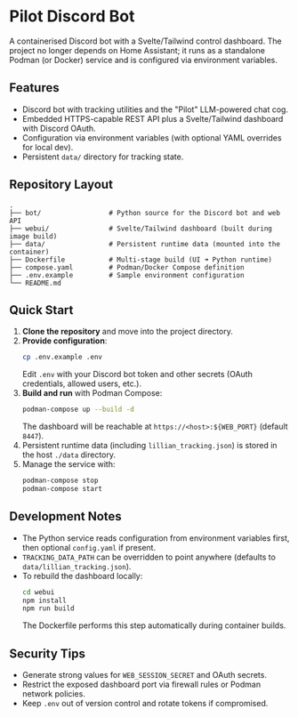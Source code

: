 # Pilot Discord Bot

A containerised Discord bot with a Svelte/Tailwind control dashboard. The project no longer depends on Home Assistant; it runs as a standalone Podman (or Docker) service and is configured via environment variables.

## Features

- Discord bot with tracking utilities and the "Pilot" LLM-powered chat cog.
- Embedded HTTPS-capable REST API plus a Svelte/Tailwind dashboard with Discord OAuth.
- Configuration via environment variables (with optional YAML overrides for local dev).
- Persistent `data/` directory for tracking state.

## Repository Layout

```
.
├── bot/                 # Python source for the Discord bot and web API
├── webui/               # Svelte/Tailwind dashboard (built during image build)
├── data/                # Persistent runtime data (mounted into the container)
├── Dockerfile           # Multi-stage build (UI ➜ Python runtime)
├── compose.yaml         # Podman/Docker Compose definition
├── .env.example         # Sample environment configuration
└── README.md
```

## Quick Start

1. **Clone the repository** and move into the project directory.
2. **Provide configuration**:
   ```bash
   cp .env.example .env
   ```
   Edit `.env` with your Discord bot token and other secrets (OAuth credentials, allowed users, etc.).
3. **Build and run** with Podman Compose:
   ```bash
   podman-compose up --build -d
   ```
   The dashboard will be reachable at `https://<host>:${WEB_PORT}` (default `8447`).
4. Persistent runtime data (including `lillian_tracking.json`) is stored in the host `./data` directory.
5. Manage the service with:
   ```bash
   podman-compose stop
   podman-compose start
   ```

## Development Notes

- The Python service reads configuration from environment variables first, then optional `config.yaml` if present.
- `TRACKING_DATA_PATH` can be overridden to point anywhere (defaults to `data/lillian_tracking.json`).
- To rebuild the dashboard locally:
  ```bash
  cd webui
  npm install
  npm run build
  ```
  The Dockerfile performs this step automatically during container builds.

## Security Tips

- Generate strong values for `WEB_SESSION_SECRET` and OAuth secrets.
- Restrict the exposed dashboard port via firewall rules or Podman network policies.
- Keep `.env` out of version control and rotate tokens if compromised.
